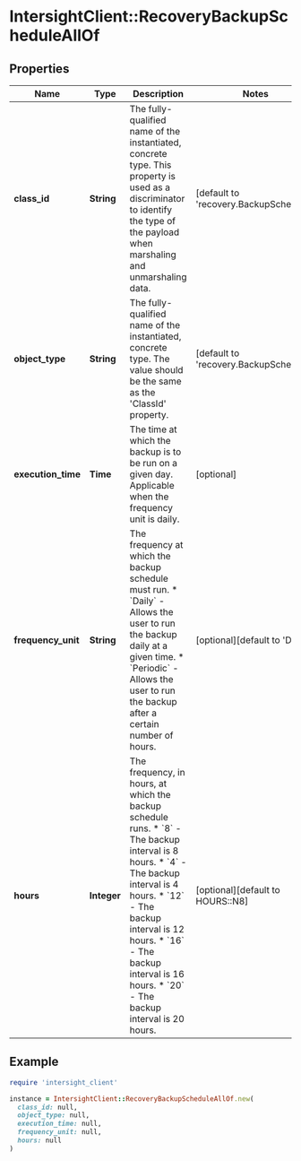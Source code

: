 # IntersightClient::RecoveryBackupScheduleAllOf

## Properties

| Name | Type | Description | Notes |
| ---- | ---- | ----------- | ----- |
| **class_id** | **String** | The fully-qualified name of the instantiated, concrete type. This property is used as a discriminator to identify the type of the payload when marshaling and unmarshaling data. | [default to &#39;recovery.BackupSchedule&#39;] |
| **object_type** | **String** | The fully-qualified name of the instantiated, concrete type. The value should be the same as the &#39;ClassId&#39; property. | [default to &#39;recovery.BackupSchedule&#39;] |
| **execution_time** | **Time** | The time at which the backup is to be run on a given day. Applicable when the frequency unit is daily. | [optional] |
| **frequency_unit** | **String** | The frequency at which the backup schedule must run. * &#x60;Daily&#x60; - Allows the user to run the backup daily at a given time. * &#x60;Periodic&#x60; - Allows the user to run the backup after a certain number of hours. | [optional][default to &#39;Daily&#39;] |
| **hours** | **Integer** | The frequency, in hours, at which the backup schedule runs. * &#x60;8&#x60; - The backup interval is 8 hours. * &#x60;4&#x60; - The backup interval is 4 hours. * &#x60;12&#x60; - The backup interval is 12 hours. * &#x60;16&#x60; - The backup interval is 16 hours. * &#x60;20&#x60; - The backup interval is 20 hours. | [optional][default to HOURS::N8] |

## Example

```ruby
require 'intersight_client'

instance = IntersightClient::RecoveryBackupScheduleAllOf.new(
  class_id: null,
  object_type: null,
  execution_time: null,
  frequency_unit: null,
  hours: null
)
```

